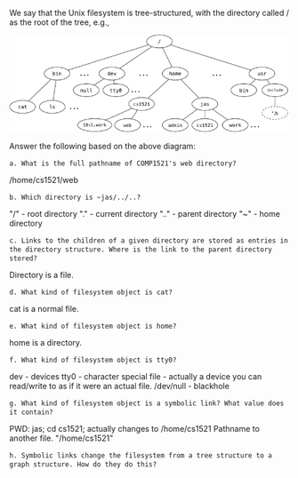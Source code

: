 We say that the Unix filesystem is tree-structured, with the directory called / as the root of the tree, e.g.,

![File System](file_system.png)

Answer the following based on the above diagram:

    a. What is the full pathname of COMP1521's web directory?
/home/cs1521/web

    b. Which directory is ~jas/../..?
"/" - root directory
"." - current directory
".." - parent directory
"~" - home directory

    c. Links to the children of a given directory are stored as entries in the directory structure. Where is the link to the parent directory stored?
Directory is a file.
    
    d. What kind of filesystem object is cat?
cat is a normal file.

    e. What kind of filesystem object is home?
home is a directory.

    f. What kind of filesystem object is tty0?
dev - devices
tty0 - character special file - actually a  device you can read/write to as if it were an actual file.
/dev/null - blackhole

    g. What kind of filesystem object is a symbolic link? What value does it contain?
PWD: jas; cd cs1521; actually changes to /home/cs1521
Pathname to another file.
"/home/cs1521"

    h. Symbolic links change the filesystem from a tree structure to a graph structure. How do they do this?
